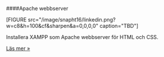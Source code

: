 ####Apache webbserver

[FIGURE src="/image/snapht16/linkedin.png?w=c8&h=100&cf&sharpen&a=0,0,0,0" caption="TBD"]

Installera XAMPP som Apache webbserver för HTML och CSS.

[Läs mer »](#)
